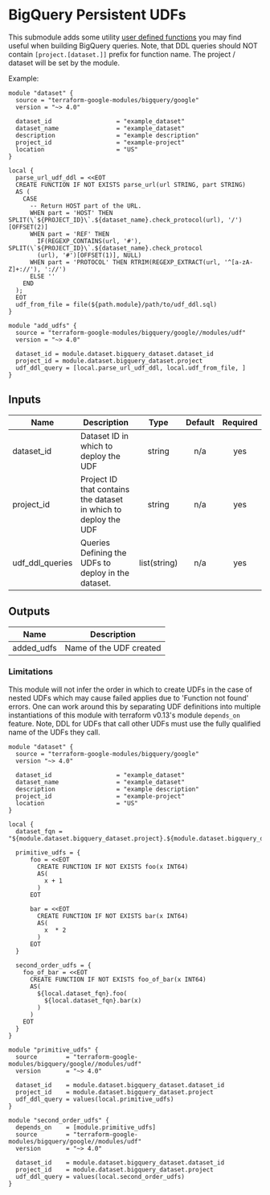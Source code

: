 # BigQuery Persistent UDFs

This submodule adds some utility [user defined functions](https://cloud.google.com/bigquery/docs/reference/standard-sql/user-defined-functions)
you may find useful when building BigQuery queries.
Note, that DDL queries should NOT contain `[project.[dataset.]]` prefix for function name.
The project / dataset will be set by the module.

Example:
```
module "dataset" {
  source = "terraform-google-modules/bigquery/google"
  version = "~> 4.0"

  dataset_id                  = "example_dataset"
  dataset_name                = "example_dataset"
  description                 = "example description"
  project_id                  = "example-project"
  location                    = "US"
}

local {
  parse_url_udf_ddl = <<EOT
  CREATE FUNCTION IF NOT EXISTS parse_url(url STRING, part STRING)
  AS (
    CASE
      -- Return HOST part of the URL.
      WHEN part = 'HOST' THEN SPLIT(\`${PROJECT_ID}\`.${dataset_name}.check_protocol(url), '/')[OFFSET(2)]
      WHEN part = 'REF' THEN
        IF(REGEXP_CONTAINS(url, '#'), SPLIT(\`${PROJECT_ID}\`.${dataset_name}.check_protocol
        (url), '#')[OFFSET(1)], NULL)
      WHEN part = 'PROTOCOL' THEN RTRIM(REGEXP_EXTRACT(url, '^[a-zA-Z]+://'), '://')
      ELSE ''
    END
  );
  EOT
  udf_from_file = file(${path.module}/path/to/udf_ddl.sql)
}

module "add_udfs" {
  source = "terraform-google-modules/bigquery/google//modules/udf"
  version = "~> 4.0"

  dataset_id = module.dataset.bigquery_dataset.dataset_id
  project_id = module.dataset.bigquery_dataset.project
  udf_ddl_query = [local.parse_url_udf_ddl, local.udf_from_file, ]
}
```
<!-- BEGINNING OF PRE-COMMIT-TERRAFORM DOCS HOOK -->
## Inputs

| Name | Description | Type | Default | Required |
|------|-------------|:----:|:-----:|:-----:|
| dataset\_id | Dataset ID in which to deploy the UDF | string | n/a | yes |
| project\_id | Project ID that contains the dataset in which to deploy the UDF | string | n/a | yes |
| udf\_ddl\_queries | Queries Defining the UDFs to deploy in the dataset. | list(string) | n/a | yes |

## Outputs

| Name | Description |
|------|-------------|
| added\_udfs | Name of the UDF created |

<!-- END OF PRE-COMMIT-TERRAFORM DOCS HOOK -->

### Limitations
This module will not infer the order in which to create UDFs in the case of
nested UDFs which may cause failed applies due to 'Function not found' errors.
One can work around this by separating UDF definitions into multiple
instantiations of this module with terraform v0.13's module `depends_on` feature.
Note, DDL for UDFs that call other UDFs must use the fully qualified name of the
UDFs they call.

```hcl
module "dataset" {
  source = "terraform-google-modules/bigquery/google"
  version "~> 4.0"

  dataset_id                  = "example_dataset"
  dataset_name                = "example_dataset"
  description                 = "example description"
  project_id                  = "example-project"
  location                    = "US"
}

local {
  dataset_fqn = "${module.dataset.bigquery_dataset.project}.${module.dataset.bigquery_dataset.dataset_id}"

  primitive_udfs = {
      foo = <<EOT
        CREATE FUNCTION IF NOT EXISTS foo(x INT64)
        AS(
          x + 1
        )
      EOT

      bar = <<EOT
        CREATE FUNCTION IF NOT EXISTS bar(x INT64)
        AS(
          x  * 2
        )
      EOT
  }

  second_order_udfs = {
    foo_of_bar = <<EOT
      CREATE FUNCTION IF NOT EXISTS foo_of_bar(x INT64)
      AS(
        ${local.dataset_fqn}.foo(
          ${local.dataset_fqn}.bar(x)
        )
      )
    EOT
  }
}

module "primitive_udfs" {
  source        = "terraform-google-modules/bigquery/google//modules/udf"
  version       = "~> 4.0"

  dataset_id    = module.dataset.bigquery_dataset.dataset_id
  project_id    = module.dataset.bigquery_dataset.project
  udf_ddl_query = values(local.primitive_udfs)
}

module "second_order_udfs" {
  depends_on    = [module.primitive_udfs]
  source        = "terraform-google-modules/bigquery/google//modules/udf"
  version       = "~> 4.0"

  dataset_id    = module.dataset.bigquery_dataset.dataset_id
  project_id    = module.dataset.bigquery_dataset.project
  udf_ddl_query = values(local.second_order_udfs)
}
```
